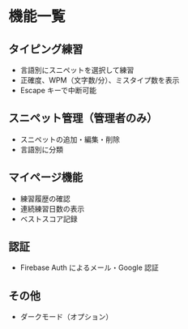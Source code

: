 # 機能一覧

## タイピング練習

- 言語別にスニペットを選択して練習
- 正確度、WPM（文字数/分）、ミスタイプ数を表示
- Escape キーで中断可能

## スニペット管理（管理者のみ）

- スニペットの追加・編集・削除
- 言語別に分類

## マイページ機能

- 練習履歴の確認
- 連続練習日数の表示
- ベストスコア記録

## 認証

- Firebase Auth によるメール・Google 認証

## その他

- ダークモード（オプション）
